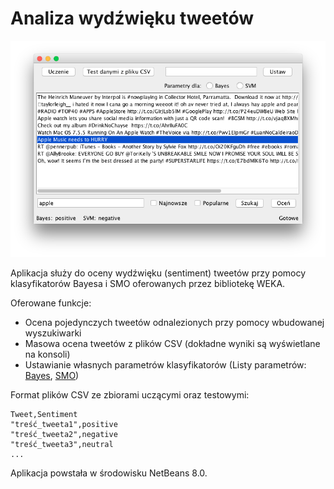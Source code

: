 # Analiza wydźwięku tweetów

![My image](https://github.com/revanmj/wedt-project/raw/master/screenshot.png)

Aplikacja służy do oceny wydźwięku (sentiment) tweetów przy pomocy klasyfikatorów Bayesa i SMO oferowanych przez bibliotekę WEKA.

Oferowane funkcje:
- Ocena pojedynczych tweetów odnalezionych przy pomocy wbudowanej wyszukiwarki
- Masowa ocena tweetów z plików CSV (dokładne wyniki są wyświetlane na konsoli)
- Ustawianie własnych parametrów klasyfikatorów (Listy parametrów: [Bayes](http://weka.sourceforge.net/doc.dev/weka/classifiers/bayes/NaiveBayes.html), [SMO](http://weka.sourceforge.net/doc.dev/weka/classifiers/functions/SMO.html))

Format plików CSV ze zbiorami uczącymi oraz testowymi:

<pre><code>Tweet,Sentiment
"treść_tweeta1",positive
"treść_tweeta2",negative
"treść_tweeta3",neutral
...
</code></pre>

Aplikacja powstała w środowisku NetBeans 8.0.
